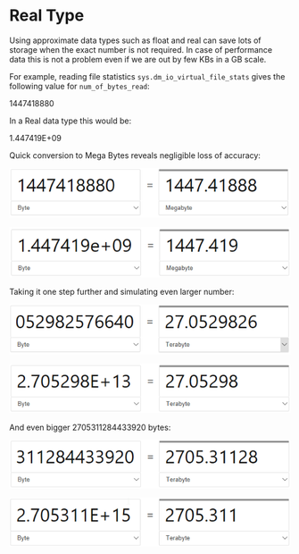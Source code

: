 # Real Type

Using approximate data types such as float and real can save lots of storage when the exact number is not required. In case of performance data this is not a problem even if we are out by few KBs in a GB scale.

For example, reading file statistics `sys.dm_io_virtual_file_stats` gives the following value for `num_of_bytes_read`:

1447418880

In a Real data type this would be:

1.447419E+09

Quick conversion to Mega Bytes reveals negligible loss of accuracy:

![](../../.gitbook/assets/image%20%2815%29.png)

![](../../.gitbook/assets/image%20%2895%29.png)

Taking it one step further and simulating even larger number:

![](../../.gitbook/assets/image%20%2878%29.png)

![](../../.gitbook/assets/image%20%284%29.png)

And even bigger 2705311284433920 bytes:

![](../../.gitbook/assets/image%20%288%29.png)

![](../../.gitbook/assets/image%20%2847%29.png)

